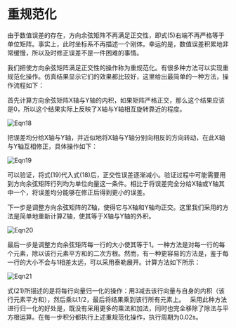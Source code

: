 # 重规范化

由于数值误差的存在，方向余弦矩阵不再满足正交性，即式(5)右端不再严格等于单位矩阵。事实上，此时坐标系不再描述一个刚体。幸运的是，数值误差积累地非常缓慢，所以及时修正误差不是一件困难的事情。

我们把使方向余弦矩阵满足正交性的操作称为重规范化。有很多种方法可以实现重规范化操作。仿真结果显示它们的效果都比较好，这里给出最简单的一种方法，操作流程如下：

首先计算方向余弦矩阵X轴与Y轴的内积，如果矩阵严格正交，那么这个结果应该是0，所以这个结果实际上反映了X轴与Y轴相互旋转靠近的程度。

![Eqn18](../images/Eqn18.png)

把误差均分给X轴与Y轴，并近似地将X轴与Y轴分别向相反的方向转动，在此X轴与Y轴互相修正，具体操作如下：

![Eqn19](../images/Eqn19.png)

可以验证，将式(19)代入式(18)后，正交性误差逐渐减小。验证过程中可能需要用到方向余弦矩阵行列均为单位向量这一条件。相比于将误差完全分给X轴或Y轴其中一个，将误差均分能够在修正后得到更小的误差。

下一步是调整方向余弦矩阵的Z轴，使得它与X轴和Y轴均正交。这里我们采用的方法是简单地重新计算Z轴，使其等于X轴与Y轴的外积。

![Eqn20](../images/Eqn20.png)

最后一步是调整方向余弦矩阵每一行的大小使其等于1。一种方法是对每一行的每个元素，除以该行元素平方和的二次方根。然而，有一种更容易的方法是，鉴于每一行的大小不会与1相差太远，可以采用泰勒展开。计算方法如下所示：

![Eqn21](../images/Eqn21.png)

式(21)所描述的是将每行向量归一化的操作：用3减去该行向量与自身的内积（该行元素平方和），然后乘以1/2，最后将结果乘到该行所有元素上。
 
采用此种方法进行归一化的好处是，既没有采用更多的乘法和加法，同时也完全移除了除法与平方根运算。在每一步积分都执行上述重规范化操作，执行周期为0.02s。
